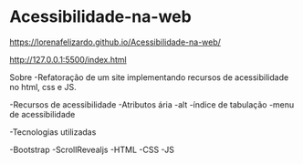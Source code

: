 # Acessibilidade-na-web
 https://lorenafelizardo.github.io/Acessibilidade-na-web/
 
 http://127.0.0.1:5500/index.html
 
 Sobre
-Refatoração de um site implementando recursos de acessibilidade no html, css e JS.

-Recursos de acessibilidade
-Atributos ária
-alt
-índice de tabulação
-menu de acessibilidade


-Tecnologias utilizadas

-Bootstrap
-ScrollRevealjs
-HTML
-CSS
-JS

